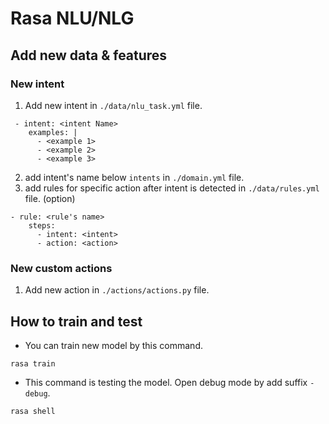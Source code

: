 # Rasa NLU/NLG

## Add new data & features

### New intent

1. Add new intent in `./data/nlu_task.yml` file.

```
 - intent: <intent Name>
    examples: |
      - <example 1>
      - <example 2>
      - <example 3>
```

2. add intent's name below `intents` in `./domain.yml` file.
3. add rules for specific action after intent is detected in `./data/rules.yml` file. (option)

```
- rule: <rule's name>
    steps:
      - intent: <intent>
      - action: <action>
```

### New custom actions

1. Add new action in `./actions/actions.py` file.

## How to train and test

- You can train new model by this command.

```
rasa train
```

- This command is testing the model. Open debug mode by add suffix `-debug`.

```shell
rasa shell
```
